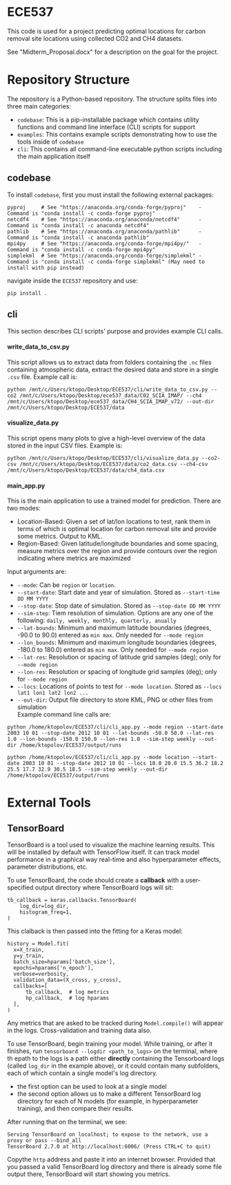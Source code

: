 # ECE537
This code is used for a project predicting optimal locations for carbon removal site locations using collected CO2 and CH4 datasets.  
  
See "Midterm_Proposal.docx" for a description on the goal for the project.  
  
# Repository Structure  
The repository is a Python-based repository. The structure splits files into three main categories:  
*  `codebase`: This is a pip-installable package which contains utility functions and command line interface (CLI) scripts for support  
*  `examples`: This contains example scripts demonstrating how to use the tools inside of `codebase`  
*  `cli`: This contains all command-line executable python scripts including the main application itself  
  
## codebase  
To install `codebase`, first you must install the following external packages:  

```
pyproj     # See "https://anaconda.org/conda-forge/pyproj"    - Command is "conda install -c conda-forge pyproj"
netcdf4    # See "https://anaconda.org/anaconda/netcdf4"      - Command is "conda install -c anaconda netcdf4"
pathlib    # See "https://anaconda.org/anaconda/pathlib"      - Command is "conda install -c anaconda pathlib"  
mpi4py     # See "https://anaconda.org/conda-forge/mpi4py/"   - Command is "conda install -c conda-forge mpi4py"
simplekml  # See "https://anaconda.org/conda-forge/simplekml" - Command is "conda install -c conda-forge simplekml" (May need to install with pip instead)
```

navigate inside the `ECE537` repository and use:  
```
pip install .
```  
  
## cli  
This section describes CLI scripts' purpose and provides example CLI calls.  
  
#### write_data_to_csv.py  
This script allows us to extract data from folders containing the `.nc` files containing atmospheric data, extract the desired data and store in a single `.csv` file. Example call is:  
```
python /mnt/c/Users/ktopo/Desktop/ECE537/cli/write_data_to_csv.py --co2 /mnt/c/Users/ktopo/Desktop/ece537_data/C02_SCIA_IMAP/ --ch4 /mnt/c/Users/ktopo/Desktop/ece537_data/CH4_SCIA_IMAP_v72/ --out-dir /mnt/c/Users/ktopo/Desktop/ECE537/data  
```
#### visualize_data.py  
This script opens many plots to give a high-level overview of the data stored in the input CSV files. Example is:  
```
python /mnt/c/Users/ktopo/Desktop/ECE537/cli/visualize_data.py --co2-csv /mnt/c/Users/ktopo/Desktop/ECE537/data/co2_data.csv --ch4-csv /mnt/c/Users/ktopo/Desktop/ECE537/data/ch4_data.csv 
```  
  
  #### main_app.py  
  This is the main application to use a trained model for prediction. There are two modes:  
  *  Location-Based: Given a set of lat/lon locations to test, rank them in terms of which is optimal location for carbon removal site and provide some metrics. Output to KML.  
  *  Region-Based: Given latitude/longitude boundaries and some spacing, measure metrics over the region and provide contours over the region indicating where metrics are maximized  
  
Input arguments are:  
*  `--mode`: Can be `region` or `location`.  
*  `--start-date`: Start date and year of simulation. Stored as `--start-time DD MM YYYY`
*  `--stop-date`: Stop date of simulation. Stored as `--stop-date DD MM YYYY`  
*  `--sim-step`: Tiem resolution of simulation. Options are any one of the following: `daily, weekly, monthly, quarterly, anually`
*  `--lat-bounds`: Minimum and maximum latitude boundaries (degrees, -90.0 to 90.0) entered as `min max`. Only needed for `--mode region`
*  `--lon_bounds`: Minimum and maximum longitude boundaries (degrees, -180.0 to 180.0) entered as `min max`. Only needed for `--mode region`  
*  `--lat-res`: Resolution or spacing of latitude grid samples (deg); only for `--mode region`
*  `--lon-res`: Resolution or spacing of longitude grid samples (deg); only for `--mode region`  
*  `--locs`: Locations of points to test for `--mode location`. Stored as `--locs lat1 lon1 lat2 lon2 ...`  
*  `--out-dir`: Output file directory to store KML, PNG or other files from simulation  
Example command line calls are:  
```
python /home/ktopolov/ECE537/cli/cli_app.py --mode region --start-date 2003 10 01 --stop-date 2012 10 01 --lat-bounds -50.0 50.0 --lat-res 1.0 --lon-bounds -150.0 150.0 --lon-res 1.0 --sim-step weekly --out-dir /home/ktopolov/ECE537/output/runs
```  
  
```  
python /home/ktopolov/ECE537/cli/cli_app.py --mode location --start-date 2003 10 01 --stop-date 2012 10 01 --locs 10.0 20.0 15.5 36.2 18.2 25.5 17.7 32.9 30.5 18.5 --sim-step weekly --out-dir /home/ktopolov/ECE537/output/runs
```  
  
# External Tools  
## TensorBoard  
TensorBoard is a tool used to visualize the machine learning results. This will be installed by default with TensorFlow itself. It can track model performance in a graphical way real-time and also hyperparameter effects, parameter distributions, etc.  
  
To use TensorBoard, the code should create a **callback** with a user-specified output directory where TensorBoard logs will sit:  
```
tb_callback = keras.callbacks.TensorBoard(
    log_dir=log_dir,
    histogram_freq=1,
)
```
This clalback is then passed into the fitting for a Keras model:  
```
history = Model.fit(
  x=X_train,
  y=y_train,
  batch_size=hparams['batch_size'],
  epochs=hparams['n_epoch'],
  verbose=verbosity,
  validation_data=(X_cross, y_cross),
  callbacks=[
      tb_callback,  # log metrics
      hp_callback,  # log hparams
  ],
)
```  
Any metrics that are asked to be tracked during `Model.compile()` will appear in the logs. Cross-validation and training data also.  
  
To use TensorBoard, begin training your model. While training, or after it finishes, run `tensorboard --logdir <path_to_logs>` on the terminal, where th epath to the logs is a path either **directly** containing the Tensorboard logs (called `log_dir` in the example above), or it could contain many subfolders, each of which contain a single model's log directory.  
*  the first option can be used to look at a single model  
*  the second option allows us to make a different TensorBoard log directory for each of N models (for example, in hyperparameter training), and then compare their results.

After running that on the terminal, we see:
```
Serving TensorBoard on localhost; to expose to the network, use a proxy or pass --bind_all
TensorBoard 2.7.0 at http://localhost:6006/ (Press CTRL+C to quit)
```  
Copythe `http` address and paste it into an internet browser. Provided that you passed a valid TensorBoard log directory and there is already some file output there, TensorBoard will start showing you metrics.

